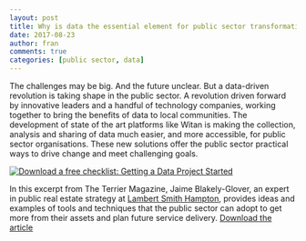 ```yaml
---
layout: post
title: Why is data the essential element for public sector transformation?
date: 2017-08-23
author: fran
comments: true
categories: [public sector, data]
---
```

The challenges may be big. And the future unclear. But a data-driven revolution is taking shape in the public sector. A revolution driven forward by innovative leaders and a handful of technology companies, working together to bring the benefits of data to local communities. The development of state of the art platforms like Witan is making the collection, analysis and sharing of data much easier, and more accessible, for public sector organisations. These new solutions offer the public sector practical ways to drive change and meet challenging goals.

<!--more-->

<!--HubSpot Call-to-Action Code --><span class="hs-cta-wrapper" id="hs-cta-wrapper-2d5848d9-00d4-4807-8040-ee03471d6f27"><span class="hs-cta-node hs-cta-2d5848d9-00d4-4807-8040-ee03471d6f27" id="hs-cta-2d5848d9-00d4-4807-8040-ee03471d6f27"><!--[if lte IE 8]><div id="hs-cta-ie-element"></div><![endif]--><a href="https://cta-redirect.hubspot.com/cta/redirect/3461032/2d5848d9-00d4-4807-8040-ee03471d6f27"  target="_blank" ><img class="hs-cta-img" id="hs-cta-img-2d5848d9-00d4-4807-8040-ee03471d6f27" style="border-width:0px;" src="https://no-cache.hubspot.com/cta/default/3461032/2d5848d9-00d4-4807-8040-ee03471d6f27.png"  alt="Download a free checklist: Getting a Data Project Started"/></a><!-- end HubSpot Call-to-Action Code -->

In this excerpt from The Terrier Magazine, Jaime Blakely-Glover, an expert in public real estate strategy at [Lambert Smith Hampton](http://www.lsh.co.uk), provides ideas and examples of tools and techniques that the public sector can adopt to get more from their assets and plan future service delivery.
[Download the article](https://cdn2.hubspot.net/hubfs/3461032/Mastodon%20C%20and%20LSH%20-%20Terrier%20article%20-%20Summer%202017.pdf)



